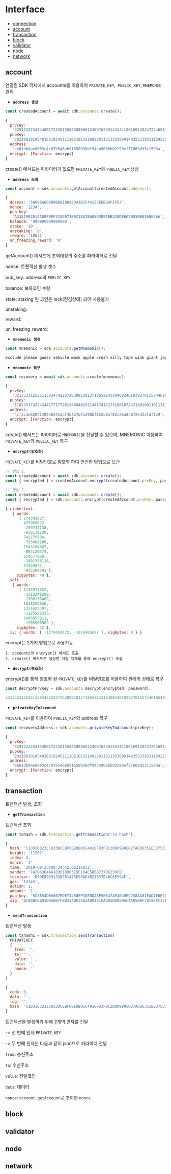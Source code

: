 # Interface

* [connection](https://github.com/bitrustkr/CLT-Blockchain-SDK#usage)
* [account](#account)
* [transaction](#transaction)
* [block](#block)
* [validator](#validator)
* [node](#node)
* [network](#network)



## account

연결된 SDK 객체에서 accounts를 이용하여 `PRIVATE_KEY`,` PUBLIC_KEY`, `MNEMONIC` 관리

* **`address 생성`**

```javascript
const createdAccount = await sdk.accounts.create();

{ 
  prvKey:
   '3291222254144801722201558458886812409762391441441861691302472446917823216021318613592',
  pubKey:
   '2021681018540163192451112021012216022011311323899149255239231129225922351992510118153',
  address:
   'ee61db8ae8003c4c07b546eb91658938df94c49086b02298ef37669d33c1593a',
  encrypt: [Function: encrypt] 
}
```

create() 메서드는 파라미터가 없으면 `PRIVATE_KEY`와 `PUBLIC_KEY` 생성

* **`address 조회`**

```javascript
const account = sdk.accounts.getAccount(createdAccount.address);

{ 
  ddress: '5860EA6D8D8BD810812D43D1F44157EEB89F5F57',
  nonce: '1234',
  pub_key:
   'A33519E2814109F0EF3189971E6C18A2BA05EDD91BB328DEBA2B930B8160656A',
  balance: '999999999999990',
  stake: '10',
  unstaking: '0',
  reward: '10671',
  un_freezing_reward: '0' 
}
```

getAccount() 메서드에 조회대상의 주소를 파라미터로 전달

nonce: 트랜잭션 발생 갯수

pub_key: address의 `PUBLIC_KEY`

balance: 보유코인 수량

state: staking 된 코인은 lock(잠김상태) 되어 사용불가

unstaking: 

reward: 

un_freezing_reward: 



* **`mnemonic 생성`**

```javascript
const mnemonic = sdk.accounts.getMnemonic();

exclude please guess vehicle mask apple crush silly tape wink giant jaguar
```



* **`mnemonic 복구`**

```javascript
const recovery = await sdk.accounts.create(mnemonic);

{ 
  prvKey:
   '321333312525113834742257263892101371865214310408240193927011574461864918123664',
  pubKey:
   '118235174224244177177281546840255144174151731081072421801601101111181798079818118321404',
  address:
   '4cf3c3e62841489a0341daf4bfb7b4a390bf152c0af82c26a8c072ed2afdffc9',
  encrypt: [Function: encrypt] 
}
```

create() 메서드는 파라미터로 `MNEMONIC`을 전달할 수 있으며, MNEMONIC 이용하여 `PRIVATE_KEY`와 `PUBLIC_KEY` 복구



* **`encrypt(암호화)`**

`PRIVATE_KEY`를 비밀번호로 암호화 하여 안전한 방법으로 보관

```javascript
// 방법 1.
const createdAccount = await sdk.accounts.create();
const { encrypted } = createdAccount.encrypt(createdAccount.prvKey, password);

// 방법 2.
const createdAccount = await sdk.accounts.create();
const { encrypted } = sdk.accounts.encrypt(createdAccount.prvKey, password);

{ ciphertext:
   { words:
      [ 274343827,
        475958623,
        -259734138,
        -836139230,
        742775034,
        -793468286,
        1543184607,
        -804120574,
        654577960,
        -1801356116,
        87949877,
        -843209791 ],
     sigBytes: 48 },
  salt:
   { words:
      [ 1145971852,
        -1312248208,
        -1386138489,
        1018292036,
        1371625497,
        -1125526333,
        1496055911,
        -1265506989 ],
     sigBytes: 32 },
  iv: { words: [ -1279458473, -1029465677 ], sigBytes: 8 } }
```

encrypt는 2가지 방법으로 사용가능

	1. accounts의 encrypt() 메서드 호출
 	2. create() 메서드로 생성한 지갑 객체를 통해 encrypt() 호출



* **`decrypt(복호화)`**

encrypt()를 통해 암호화 된 `PRIVATE_KEY`를 비밀번호를 이용하여 원래의 상태로 복구

```javascript
const decryptPrvKey = sdk.accounts.decrypt(encrypted, password);

321333312525113834742257263892101371865214310408240193927011574461864918123664
```



* **`privateKeyToAccount`**

`PRIVATE_KEY`를 이용하여 `PUBLIC_KEY`와 address 복구

```javascript
const recoveryAddress = sdk.accounts.privateKeyToAccount(prvKey);

{ 
  prvKey:
   '3291222254144801722201558458886812409762391441441861691302472446917823216021318613592',
  pubKey:
   '2021681018540163192451112021012216022011311323899149255239231129225922351992510118153',
  address:
   'ee61db8ae8003c4c07b546eb91658938df94c49086b02298ef37669d33c1593a',
  encrypt: [Function: encrypt] 
}
```



## transaction

트랜잭션 발생, 조회 

* **`getTransaction`**

트랜잭션 조회

```javascript
const txhash = sdk.transaction.getTransaction('tx hash');

{ 
  hash: '51D316323EC833DCEBF0BE0B05C4910FD3FBC2DD0990C027AD26351EE375317F',
  height: '11202',
  index: 0,
  nonce: '1',
  time: '2019-08-23T00:34:42.6221603Z',
  sender: '742B63B4AA18361B903E9F164E5B6873706239FB',
  receiver: 'D99E8939133DEB1475E03AE4B21657E46C8E594F',
  gas: '12345',
  action: 1,
  amount: '1',
  pub_key: '5C8854D05667EDE74458EF3DE0DA3F50647AF4049EC258AA01EAD1E6E2C91945',
  sig: 'BC86BC6BD1D0A0B7F8B33A0E3482AD9131FAD85DD080AC4A950BF78196FC17F5EF14BAF898796D3DEA67A5A71DF7946EC1B0A4876BCCE1E1578D20D4E7284109' 
}
```



* **`sendTransaction`**

트랜잭션 발생

```javascript
const txhash1 = sdk.transaction.sendTransaction(
  PRIVATEKEY, 
  {
    from: '',
    to: '',
    value: '',
    data: '',
    nonce: ''
  }
)

{ 
  code: 0,
  data: '',
  log: '',
  hash: '51D316323EC833DCEBF0BE0B05C4910FD3FBC2DD0990C027AD26351EE375317F' 
}
```

트랜잭션을 발생하기 위해 2개의 인자를 전달

-> 첫 번쨰 인자 `PRIVATE_KEY`

-> 두 번쨰 인자는 다음과 같이 json으로 파라미터 전달

`from`: 송신주소

`to`: 수신주소

`value`: 전달코인

`data`: 데이터

`nonce`: `account.getAccount`로 조회한 `nonce`



## block



## validator



## node



## network


